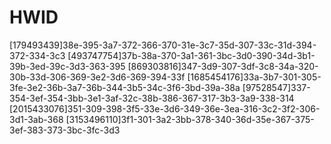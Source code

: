# HWID
[179493439]38e-395-3a7-372-366-370-31e-3c7-35d-307-33c-31d-394-372-334-3c3
[493747754]37b-38a-370-3a1-361-3bc-3d0-390-34d-3b1-39b-3ed-39c-3d3-363-395
[869303816]347-3d9-307-3df-3c8-34a-320-30b-33d-306-369-3e2-3d6-369-394-33f
[1685454176]33a-3b7-301-305-3fe-3e2-36b-3a7-36b-344-3b5-34c-3f6-3bd-39a-38a
[97528547]337-354-3ef-354-3bb-3e1-3af-32c-38b-386-367-317-3b3-3a9-338-314
[2015433076]351-309-398-3f5-33e-3d6-349-36e-3ea-316-3c2-3f2-306-3d1-3ab-368
[3153496110]3f1-301-3a2-3bb-378-340-36d-35e-367-375-3ef-383-373-3bc-3fc-3d3

